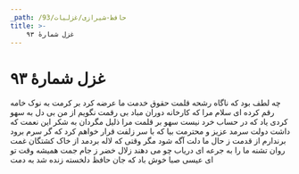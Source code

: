 ```yaml
---
_path: /حافظ-شیرازی/غزلیات/93
title: >-
    غزل شمارهٔ ۹۳
---
```

# غزل شمارهٔ ۹۳

چه لطف بود که ناگاه رشحه قلمت
حقوق خدمت ما عرضه کرد بر کرمت
به نوک خامه رقم کرده ای سلام مرا
که کارخانه دوران مباد بی رقمت
نگویم از من بی دل به سهو کردی یاد
که در حساب خرد نیست سهو بر قلمت
مرا ذلیل مگردان به شکر این نعمت
که داشت دولت سرمد عزیز و محترمت
بیا که با سر زلفت قرار خواهم کرد
که گر سرم برود برندارم از قدمت
ز حال ما دلت آگه شود مگر وقتی
که لاله بردمد از خاک کشتگان غمت
روان تشنه ما را به جرعه ای دریاب
چو می دهند زلال خضر ز جام جمت
همیشه وقت تو ای عیسی صبا خوش باد
که جان حافظ دلخسته زنده شد به دمت
